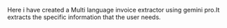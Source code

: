 Here i have created a Multi language invoice extractor using gemini pro.It extracts the specific information that the user needs.
